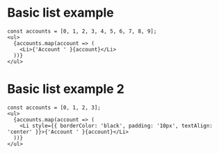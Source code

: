 # Basic list example
    const accounts = [0, 1, 2, 3, 4, 5, 6, 7, 8, 9];
    <ul>
      {accounts.map(account => (
        <Li>{'Account ' }{account}</Li>
      ))}
    </ul>

# Basic list example 2
    const accounts = [0, 1, 2, 3];
    <ul>
      {accounts.map(account => (
        <Li style={{ borderColor: 'black', padding: '10px', textAlign: 'center' }}>{'Account ' }{account}</Li>
      ))}
    </ul>
